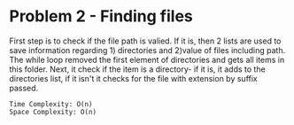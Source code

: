 # Problem 2 - Finding files

First step is to check if the file path is valied. If it is, then 2 lists are used to save information regarding 1) directories  and 2)value of files including path. The while loop removed the first element of directories and gets all items in this folder. Next, it check if the item is a directory- if it is, it adds to the directories list, if it isn't it checks for the file with extension by suffix passed.

    
```
Time Complexity: O(n)
Space Complexity: O(n)
```


